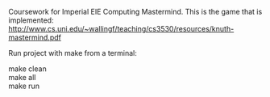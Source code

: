 Coursework for Imperial EIE Computing Mastermind. 
This is the game that is implemented: http://www.cs.uni.edu/~wallingf/teaching/cs3530/resources/knuth-mastermind.pdf

Run project with make from a terminal:

make clean  
make all  
make run  
